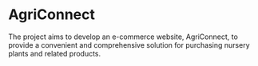 # AgriConnect
The project aims to develop an e-commerce website, AgriConnect, to provide a convenient and comprehensive solution for purchasing nursery plants and related products. 
